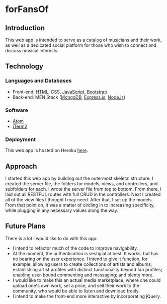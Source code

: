 # forFansOf

## Introduction
This web app is intended to serve as a catalog of musicians and their work, as well as a dedicated social platform for those who wish to connect and discuss musical interests.

## Technology

### Languages and Databases
- Front-end: [HTML](https://html.com/), CSS, [JavaScript](https://www.javascript.com/), [Bootstrap](https://getbootstrap.com/)
- Back-end: MEN Stack ([MongoDB](https://www.mongodb.com), [Express.js](https://expressjs.com), [Node.js](https://nodejs.org/))

### Software
- [Atom](https://atom.io/)
- [iTerm2](https://www.iterm2.com/)

### Deployment
This web app is hosted on Heroku [here](https://forfansof.herokuapp.com).

## Approach
I started this web app by building out the outermost skeletal structure. I created the server file, the folders for models, views, and controllers, and subfolders for each. I wrote the server file from top to bottom. From there, I laid out all RESTFUL routes with full CRUD in the controllers. Next I created all of the view files I thought I may need. After that, I set up the models. From that point on, it was a matter of circling in to increasing specificity, while plugging in any necessary values along the way.

## Future Plans
There is a lot I would like to do with this app:
- I intend to refactor much of the code to improve navigability.
- At the moment, the authentication is vestigial at best. It works, but has no bearing on the user experience. I intend to give it function, for example: allowing users to create collections of artists and albums; establishing artist profiles with distinct functionality beyond fan profiles; enabling user-bound commenting and messaging; and plenty more.
- I would like to make this an actual media marketplace, where one could upload one's own work, set a price, and sell their work to the community, who would be able to listen and download freely.
- I intend to make the front-end more interactive by incorporating jQuery.
